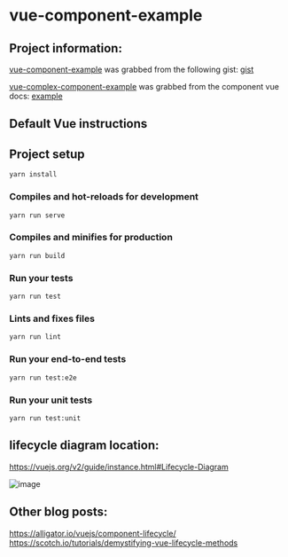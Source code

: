 # vue-component-example

## Project information:

[vue-component-example](https://github.com/MichaelDimmitt/vue-component-example/blob/master/src/components/ClassComponentExample.vue) was grabbed from the following gist: [gist](https://gist.github.com/dhershman1/844689742e86fa070fba6746330f3dab) 

[vue-complex-component-example](https://github.com/MichaelDimmitt/vue-component-example/blob/master/src/components/ComplexClassComponentExample.vue) was grabbed from the component vue docs: [example](https://github.com/vuejs/vue-class-component#example)

## Default Vue instructions

## Project setup
```
yarn install
```

### Compiles and hot-reloads for development
```
yarn run serve
```

### Compiles and minifies for production
```
yarn run build
```

### Run your tests
```
yarn run test
```

### Lints and fixes files
```
yarn run lint
```

### Run your end-to-end tests
```
yarn run test:e2e
```

### Run your unit tests
```
yarn run test:unit
```

## lifecycle diagram location: 
https://vuejs.org/v2/guide/instance.html#Lifecycle-Diagram

![image](https://user-images.githubusercontent.com/11463275/59723509-e2862280-91f4-11e9-8b7e-8eb99e1e7af0.png)

## Other blog posts:
https://alligator.io/vuejs/component-lifecycle/
https://scotch.io/tutorials/demystifying-vue-lifecycle-methods
